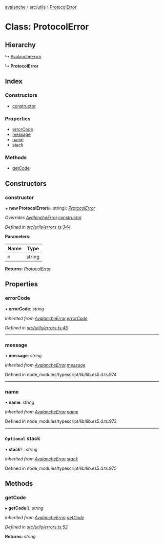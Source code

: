 [avalanche](../README.md) › [src/utils](../modules/src_utils.md) › [ProtocolError](src_utils.protocolerror.md)

# Class: ProtocolError

## Hierarchy

  ↳ [AvalancheError](src_utils.avalancheerror.md)

  ↳ **ProtocolError**

## Index

### Constructors

* [constructor](src_utils.protocolerror.md#constructor)

### Properties

* [errorCode](src_utils.protocolerror.md#errorcode)
* [message](src_utils.protocolerror.md#message)
* [name](src_utils.protocolerror.md#name)
* [stack](src_utils.protocolerror.md#optional-stack)

### Methods

* [getCode](src_utils.protocolerror.md#getcode)

## Constructors

###  constructor

\+ **new ProtocolError**(`m`: string): *[ProtocolError](src_utils.protocolerror.md)*

*Overrides [AvalancheError](src_utils.avalancheerror.md).[constructor](src_utils.avalancheerror.md#constructor)*

*Defined in [src/utils/errors.ts:344](https://github.com/ava-labs/avalanchejs/blob/82de5d8/src/utils/errors.ts#L344)*

**Parameters:**

Name | Type |
------ | ------ |
`m` | string |

**Returns:** *[ProtocolError](src_utils.protocolerror.md)*

## Properties

###  errorCode

• **errorCode**: *string*

*Inherited from [AvalancheError](src_utils.avalancheerror.md).[errorCode](src_utils.avalancheerror.md#errorcode)*

*Defined in [src/utils/errors.ts:45](https://github.com/ava-labs/avalanchejs/blob/82de5d8/src/utils/errors.ts#L45)*

___

###  message

• **message**: *string*

*Inherited from [AvalancheError](src_utils.avalancheerror.md).[message](src_utils.avalancheerror.md#message)*

Defined in node_modules/typescript/lib/lib.es5.d.ts:974

___

###  name

• **name**: *string*

*Inherited from [AvalancheError](src_utils.avalancheerror.md).[name](src_utils.avalancheerror.md#name)*

Defined in node_modules/typescript/lib/lib.es5.d.ts:973

___

### `Optional` stack

• **stack**? : *string*

*Inherited from [AvalancheError](src_utils.avalancheerror.md).[stack](src_utils.avalancheerror.md#optional-stack)*

Defined in node_modules/typescript/lib/lib.es5.d.ts:975

## Methods

###  getCode

▸ **getCode**(): *string*

*Inherited from [AvalancheError](src_utils.avalancheerror.md).[getCode](src_utils.avalancheerror.md#getcode)*

*Defined in [src/utils/errors.ts:52](https://github.com/ava-labs/avalanchejs/blob/82de5d8/src/utils/errors.ts#L52)*

**Returns:** *string*
